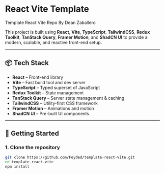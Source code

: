 # React Vite Template

Template React Vite Repo By Dean Zaballero

This project is built using **React**, **Vite**, **TypeScript**, **TailwindCSS**, **Redux Toolkit**, **TanStack Query**, **Framer Motion**, and **ShadCN UI** to provide a modern, scalable, and reactive front-end setup.

---

## 📦 Tech Stack

- **React** – Front-end library
- **Vite** – Fast build tool and dev server
- **TypeScript** – Typed superset of JavaScript
- **Redux Toolkit** – State management
- **TanStack Query** – Server state management & caching
- **TailwindCSS** – Utility-first CSS framework
- **Framer Motion** – Animations and motion
- **ShadCN UI** – Pre-built UI components

---

## 🚀 Getting Started

### 1. Clone the repository

```bash
git clone https://github.com/Feyded/template-react-vite.git
cd template-react-vite
npm install
